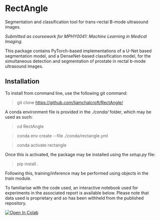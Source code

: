# RectAngle
Segmentation and classification tool for trans-rectal B-mode ultrasound images.

*Submitted as coursework for MPHY0041: Machine Learning in Medical Imaging.*

This package contains PyTorch-based implementations of a U-Net based segmentation model, and a DenseNet-based classification model, for the simultaneous detection and segmentation of prostate in rectal b-mode ultrasound images.

## Installation

To install from command line, use the following git command:

>git clone https://github.com/liamchalcroft/RectAngle/

A conda environment file is provided in the *./conda/* folder, which may be used as such:

>cd RectAngle

>conda env create --file ./conda/rectangle.yml

>conda activate rectangle

Once this is activated, the package may be installed using the *setup.py* file:

>pip install .

Following this, training/inference may be performed using objects in the *train* module.

To familiarise with the code used, an interactive notebook used for experiments in the associated report is available below. Please note that data used is proprietary and so has been withheld from the published repository.

<a href="https://colab.research.google.com/github/liamchalcroft/RectAngle/blob/main/colab_from_package.ipynb" target="_parent"><img src="https://colab.research.google.com/assets/colab-badge.svg" alt="Open In Colab"/></a>
